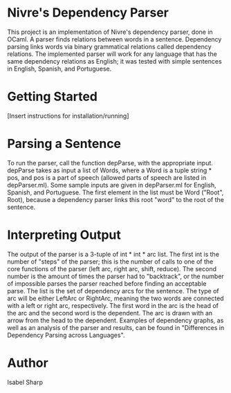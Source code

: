 # Nivre's Dependency Parser
This project is an implementation of Nivre's dependency parser, done in OCaml. A parser finds relations between words in a sentence. Dependency parsing links words via binary grammatical relations called dependency relations. The implemented parser will work for any language that has the same dependency relations as English; it was tested with simple sentences in English, Spanish, and Portuguese. 
# Getting Started
[Insert instructions for installation/running] 
# Parsing a Sentence
To run the parser, call the function depParse, with the appropriate input. depParse takes as input a list of Words, where a Word is a tuple string * pos, and pos  is a part of speech (allowed parts of speech are listed in depParser.ml). Some sample inputs are given in depParser.ml for English, Spanish, and Portuguese. The first element in the list must be Word ("Root", Root), because a dependency parser links this root "word" to the root of the sentence. 
# Interpreting Output
The output of the parser is a 3-tuple of int * int * arc list. The first int is the number of "steps" of the parser; this is the number of calls to one of the core functions of the parser (left arc, right arc, shift, reduce). The second number is the amount of times the parser had to "backtrack", or the number of impossible parses the parser reached before finding an acceptable parse. The list is the set of dependency arcs for the sentence. The type of arc will be either LeftArc or RightArc, meaning the two words are connected with a left or right arc, respectively. The first word in the arc is the head of the arc and the second word is the dependent. The arc is drawn with an arrow from the head to the dependent. Examples of dependency graphs, as well as an analysis of the parser and results, can be found in "Differences in Dependency Parsing across Languages". 
# Author
Isabel Sharp
